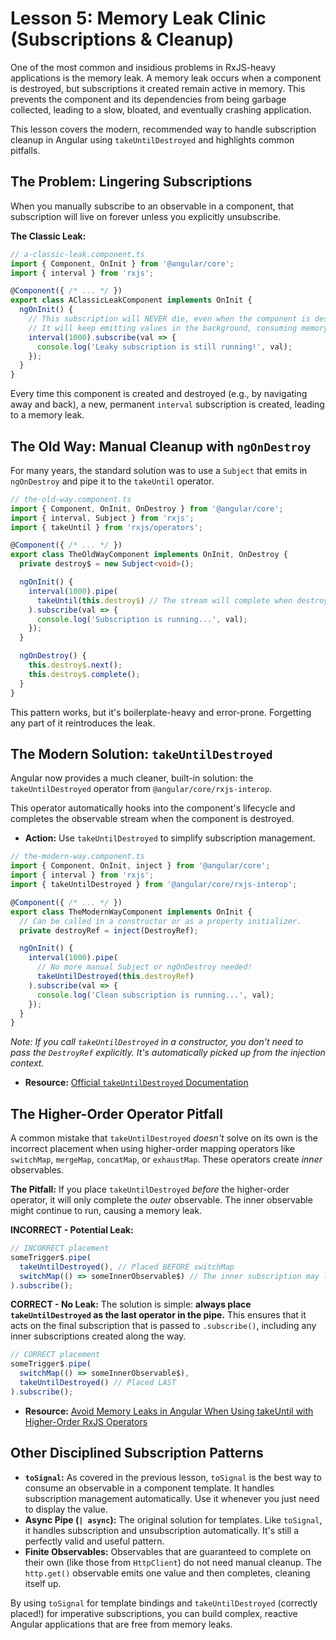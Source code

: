 # Lesson 5: Memory Leak Clinic (Subscriptions & Cleanup)

One of the most common and insidious problems in RxJS-heavy applications is the memory leak. A memory leak occurs when a component is destroyed, but subscriptions it created remain active in memory. This prevents the component and its dependencies from being garbage collected, leading to a slow, bloated, and eventually crashing application.

This lesson covers the modern, recommended way to handle subscription cleanup in Angular using `takeUntilDestroyed` and highlights common pitfalls.

## The Problem: Lingering Subscriptions

When you manually subscribe to an observable in a component, that subscription will live on forever unless you explicitly unsubscribe.

**The Classic Leak:**
```typescript
// a-classic-leak.component.ts
import { Component, OnInit } from '@angular/core';
import { interval } from 'rxjs';

@Component({ /* ... */ })
export class AClassicLeakComponent implements OnInit {
  ngOnInit() {
    // This subscription will NEVER die, even when the component is destroyed.
    // It will keep emitting values in the background, consuming memory.
    interval(1000).subscribe(val => {
      console.log('Leaky subscription is still running!', val);
    });
  }
}
```
Every time this component is created and destroyed (e.g., by navigating away and back), a new, permanent `interval` subscription is created, leading to a memory leak.

## The Old Way: Manual Cleanup with `ngOnDestroy`

For many years, the standard solution was to use a `Subject` that emits in `ngOnDestroy` and pipe it to the `takeUntil` operator.

```typescript
// the-old-way.component.ts
import { Component, OnInit, OnDestroy } from '@angular/core';
import { interval, Subject } from 'rxjs';
import { takeUntil } from 'rxjs/operators';

@Component({ /* ... */ })
export class TheOldWayComponent implements OnInit, OnDestroy {
  private destroy$ = new Subject<void>();

  ngOnInit() {
    interval(1000).pipe(
      takeUntil(this.destroy$) // The stream will complete when destroy$ emits.
    ).subscribe(val => {
      console.log('Subscription is running...', val);
    });
  }

  ngOnDestroy() {
    this.destroy$.next();
    this.destroy$.complete();
  }
}
```
This pattern works, but it's boilerplate-heavy and error-prone. Forgetting any part of it reintroduces the leak.

## The Modern Solution: `takeUntilDestroyed`

Angular now provides a much cleaner, built-in solution: the `takeUntilDestroyed` operator from `@angular/core/rxjs-interop`.

This operator automatically hooks into the component's lifecycle and completes the observable stream when the component is destroyed.

- **Action:** Use `takeUntilDestroyed` to simplify subscription management.

```typescript
// the-modern-way.component.ts
import { Component, OnInit, inject } from '@angular/core';
import { interval } from 'rxjs';
import { takeUntilDestroyed } from '@angular/core/rxjs-interop';

@Component({ /* ... */ })
export class TheModernWayComponent implements OnInit {
  // Can be called in a constructor or as a property initializer.
  private destroyRef = inject(DestroyRef);

  ngOnInit() {
    interval(1000).pipe(
      // No more manual Subject or ngOnDestroy needed!
      takeUntilDestroyed(this.destroyRef)
    ).subscribe(val => {
      console.log('Clean subscription is running...', val);
    });
  }
}
```
*Note: If you call `takeUntilDestroyed` in a constructor, you don't need to pass the `DestroyRef` explicitly. It's automatically picked up from the injection context.*

- **Resource:** [Official `takeUntilDestroyed` Documentation](https://angular.io/guide/rxjs-interop#unsubscribing-with-takeuntildestroyed)

## The Higher-Order Operator Pitfall

A common mistake that `takeUntilDestroyed` *doesn't* solve on its own is the incorrect placement when using higher-order mapping operators like `switchMap`, `mergeMap`, `concatMap`, or `exhaustMap`. These operators create *inner* observables.

**The Pitfall:** If you place `takeUntilDestroyed` *before* the higher-order operator, it will only complete the *outer* observable. The inner observable might continue to run, causing a memory leak.

**INCORRECT - Potential Leak:**
```typescript
// INCORRECT placement
someTrigger$.pipe(
  takeUntilDestroyed(), // Placed BEFORE switchMap
  switchMap(() => someInnerObservable$) // The inner subscription may leak
).subscribe();
```

**CORRECT - No Leak:**
The solution is simple: **always place `takeUntilDestroyed` as the last operator in the pipe.** This ensures that it acts on the final subscription that is passed to `.subscribe()`, including any inner subscriptions created along the way.

```typescript
// CORRECT placement
someTrigger$.pipe(
  switchMap(() => someInnerObservable$),
  takeUntilDestroyed() // Placed LAST
).subscribe();
```

- **Resource:** [Avoid Memory Leaks in Angular When Using takeUntil with Higher-Order RxJS Operators](https://dev.to/petersaktor/avoid-memory-leaks-in-angular-when-using-takeuntil-with-higher-order-rxjs-operators-268m)

## Other Disciplined Subscription Patterns

-   **`toSignal`:** As covered in the previous lesson, `toSignal` is the best way to consume an observable in a component template. It handles subscription management automatically. Use it whenever you just need to display the value.
-   **Async Pipe (`| async`):** The original solution for templates. Like `toSignal`, it handles subscription and unsubscription automatically. It's still a perfectly valid and useful pattern.
-   **Finite Observables:** Observables that are guaranteed to complete on their own (like those from `HttpClient`) do not need manual cleanup. The `http.get()` observable emits one value and then completes, cleaning itself up.

By using `toSignal` for template bindings and `takeUntilDestroyed` (correctly placed!) for imperative subscriptions, you can build complex, reactive Angular applications that are free from memory leaks.